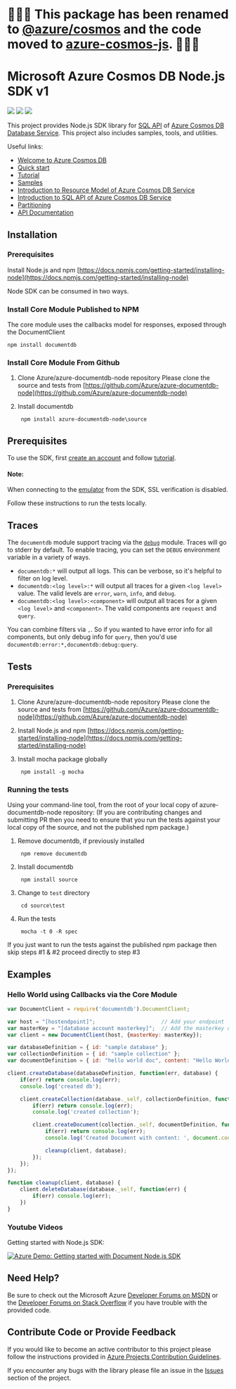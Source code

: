 # 🚨🚨🚨 This package has been renamed to [@azure/cosmos](https://www.npmjs.com/package/@azure/cosmos) and the code moved to [azure-cosmos-js](https://github.com/Azure/azure-cosmos-js#readme). 🚨🚨🚨

# Microsoft Azure Cosmos DB Node.js SDK v1

![](https://img.shields.io/npm/v/documentdb.svg)
![](https://img.shields.io/npm/dm/documentdb.svg)
![](https://img.shields.io/github/issues/azure/azure-documentdb-node.svg)

This project provides Node.js SDK library for [SQL API](https://docs.microsoft.com/en-us/azure/cosmos-db/sql-api-sql-query) of [Azure Cosmos DB
Database Service](https://azure.microsoft.com/en-us/services/cosmos-db/). This project also includes samples, tools, and utilities.

Useful links:
- [Welcome to Azure Cosmos DB](https://docs.microsoft.com/en-us/azure/cosmos-db/community)
- [Quick start](https://docs.microsoft.com/en-us/azure/cosmos-db/sql-api-nodejs-get-started)
- [Tutorial](https://docs.microsoft.com/en-us/azure/cosmos-db/sql-api-nodejs-application)
- [Samples](https://github.com/Azure/azure-documentdb-node/tree/master/samples)
- [Introduction to Resource Model of Azure Cosmos DB Service]( https://docs.microsoft.com/en-us/azure/cosmos-db/sql-api-resources)
- [Introduction to SQL API of Azure Cosmos DB Service](https://docs.microsoft.com/en-us/azure/cosmos-db/sql-api-sql-query)
- [Partitioning](https://docs.microsoft.com/en-us/azure/cosmos-db/sql-api-partition-data)
- [API Documentation](http://azure.microsoft.com/en-us/develop/nodejs/)

## Installation


### Prerequisites

Install Node.js and npm
[https://docs.npmjs.com/getting-started/installing-node](https://docs.npmjs.com/getting-started/installing-node)

Node SDK can be consumed in two ways.

### Install Core Module Published to NPM

The core module uses the callbacks model for responses, exposed through the DocumentClient 

    npm install documentdb

### Install Core Module From Github

1. Clone Azure/azure-documentdb-node repository
Please clone the source and tests from [https://github.com/Azure/azure-documentdb-node](https://github.com/Azure/azure-documentdb-node)

2. Install documentdb

        npm install azure-documentdb-node\source
        

## Prerequisites

To use the SDK, first [create an account](https://docs.microsoft.com/en-us/azure/cosmos-db/create-documentdb-nodejs) and follow [tutorial](https://docs.microsoft.com/en-us/azure/cosmos-db/documentdb-nodejs-application).

#### Note:
When connecting to the [emulator](https://docs.microsoft.com/en-us/azure/cosmos-db/local-emulator) from the SDK, SSL verification is disabled. 

Follow these instructions to run the tests locally.

## Traces

The `documentdb` module support tracing via the [`debug`](https://www.npmjs.com/package/debug) module. Traces will go to stderr by default. To enable tracing, you can set the `DEBUG` environment variable in a variety of ways.

- `documentdb:*` will output all logs. This can be verbose, so it's helpful to filter on log level.
- `documentdb:<log level>:*` will output all traces for a given `<log level>` value. The valid levels are `error`, `warn`, `info`, and `debug`.
- `documentdb:<log level>:<component>` will output all traces for a given `<log level>` and `<component>`. The valid components are `request` and `query`.

You can combine filters via `,`. So if you wanted to have error info for all components, but only debug info for `query`, then you'd use `documentdb:error:*,documentdb:debug:query`.

## Tests

### Prerequisites

1. Clone Azure/azure-documentdb-node repository
Please clone the source and tests from [https://github.com/Azure/azure-documentdb-node](https://github.com/Azure/azure-documentdb-node)

2. Install Node.js and npm
[https://docs.npmjs.com/getting-started/installing-node](https://docs.npmjs.com/getting-started/installing-node)

3. Install mocha package globally

        npm install -g mocha

### Running the tests

Using your command-line tool, from the root of your local copy of azure-documentdb-node repository: 
(If you are contributing changes and submitting PR then you need to ensure that you run the tests against your local copy of the source, and not the published npm package.) 

1. Remove documentdb, if previously installed

        npm remove documentdb

2. Install documentdb

        npm install source
        
3. Change to `test` directory

        cd source\test
        
4. Run the tests

        mocha -t 0 -R spec

If you just want to run the tests against the published npm package then skip steps #1 & #2 proceed directly to step #3

## Examples
### Hello World using Callbacks via the Core Module

```js
var DocumentClient = require('documentdb').DocumentClient;

var host = "[hostendpoint]";                     // Add your endpoint
var masterKey = "[database account masterkey]";  // Add the masterkey of the endpoint
var client = new DocumentClient(host, {masterKey: masterKey});

var databaseDefinition = { id: "sample database" };
var collectionDefinition = { id: "sample collection" };
var documentDefinition = { id: "hello world doc", content: "Hello World!" };

client.createDatabase(databaseDefinition, function(err, database) {
    if(err) return console.log(err);
    console.log('created db');

    client.createCollection(database._self, collectionDefinition, function(err, collection) {
        if(err) return console.log(err);
        console.log('created collection');

        client.createDocument(collection._self, documentDefinition, function(err, document) {
            if(err) return console.log(err);
            console.log('Created Document with content: ', document.content);

            cleanup(client, database);
        });
    });
});

function cleanup(client, database) {
    client.deleteDatabase(database._self, function(err) {
        if(err) console.log(err);
    })
}
```

### Youtube Videos

Getting started with Node.js SDK:

[![Azure Demo: Getting started with Document Node.js SDK](http://img.youtube.com/vi/UAE7h9PCZjA/0.jpg)](http://www.youtube.com/watch?v=UAE7h9PCZjA)

## Need Help?

Be sure to check out the Microsoft Azure [Developer Forums on MSDN](https://social.msdn.microsoft.com/forums/azure/en-US/home?forum=AzureDocument) or the [Developer Forums on Stack Overflow](https://stackoverflow.com/questions/tagged/azure-cosmosdb) if you have trouble with the provided code.

## Contribute Code or Provide Feedback

If you would like to become an active contributor to this project please follow the instructions provided in [Azure Projects Contribution Guidelines](http://azure.github.io/guidelines.html).

If you encounter any bugs with the library please file an issue in the [Issues](https://github.com/Azure/azure-documentdb-node/issues) section of the project.

